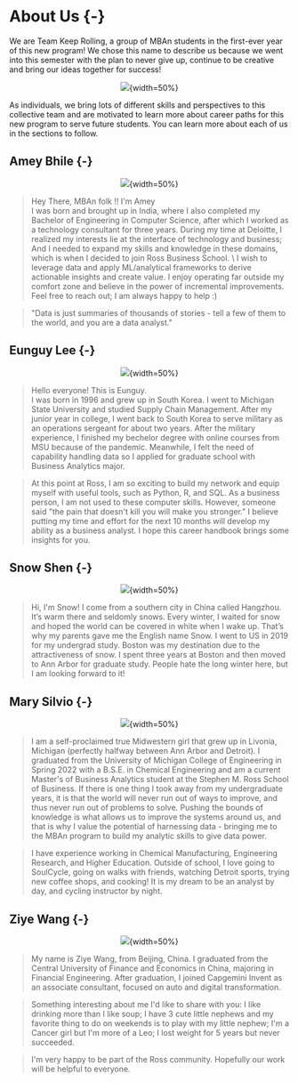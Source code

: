 # About Us {-}

We are Team Keep Rolling, a group of MBAn students in the first-ever year of this new program! We chose this name to describe us because we went into this semester with the plan to never give up, continue to be creative and bring our ideas together for success!

<center>

![](Images/group_pic.png){width=50%}

</center>

As individuals, we bring lots of different skills and perspectives to this collective team and are motivated to learn more about career paths for this new program to serve future students. You can learn more about each of us in the sections to follow. 

## Amey Bhile {-}

<center>

![](Images/Amey.jpeg){width=50%}

</center>

>Hey There, MBAn folk !! I'm Amey \
I was born and brought up in India, where I also completed my Bachelor of Engineering in Computer Science, after which I worked as a technology consultant for three years. During my time at Deloitte, I realized my interests lie at the interface of technology and business; And I needed to expand my skills and knowledge in these domains, which is when I decided to join Ross Business School. \ 
I wish to leverage data and apply ML/analytical frameworks to derive actionable insights and create value. I enjoy operating far outside my comfort zone and believe in the power of incremental improvements.\
Feel free to reach out; I am always happy to help :)

>"Data is just summaries of thousands of stories - tell a few of them to the world, and you are a data analyst."

## Eunguy Lee {-}

<center>

![](Images/Eunguy.jpg){width=50%}

</center>

>Hello everyone! This is Eunguy. \
I was born in 1996 and grew up in South Korea. I went to Michigan State University and studied Supply Chain Management. After my junior year in college, I went back to South Korea to serve military as an operations sergeant for about two years. After the military experience, I finished my bechelor degree with online courses from MSU because of the pandemic. Meanwhile, I felt the need of capability handling data so I applied for graduate school with Business Analytics major.

>At this point at Ross, I am so exciting to build my network and equip myself with useful tools, such as Python, R, and SQL. As a business person, I am not used to these computer skills. However, someone said "the pain that doesn't kill you will make you stronger." I believe putting my time and effort for the next 10 months will develop my ability as a business analyst. I hope this career handbook brings some insights for you. 


## Snow Shen {-}

<center>

![](Images/Snow.png){width=50%}

</center>

>Hi, I'm Snow! I come from a southern city in China called Hangzhou. It’s warm there and seldomly snows. Every winter, I waited for snow and hoped the world can be covered in white when I wake up. That’s why my parents gave me the English name Snow. I went to US in 2019 for my undergrad study. Boston was my destination due to the attractiveness of snow. I spent three years at Boston and then moved to Ann Arbor for graduate study. People hate the long winter here, but I am looking forward to it! 


## Mary Silvio {-}

<center>

![](Images/Mary.JPEG){width=50%}

</center>

>I am a self-proclaimed true Midwestern girl that grew up in Livonia, Michigan (perfectly halfway between Ann Arbor and Detroit). I graduated from the University of Michigan College of Engineering in Spring 2022 with a B.S.E. in Chemical Engineering and am a current Master's of Business Analytics student at the Stephen M. Ross School of Business. If there is one thing I took away from my undergraduate years, it is that the world will never run out of ways to improve, and thus never run out of problems to solve. Pushing the bounds of knowledge is what allows us to improve the systems around us, and that is why I value the potential of harnessing data - bringing me to the MBAn program to build my analytic skills to give data power. 

>I have experience working in Chemical Manufacturing, Engineering Research, and Higher Education. Outside of school, I love going to SoulCycle, going on walks with friends, watching Detroit sports, trying new coffee shops, and cooking! It is my dream to be an analyst by day, and cycling instructor by night.

## Ziye Wang {-}

<center>

![](Images/Siye.jpg){width=50%}

</center>

>My name is Ziye Wang, from Beijing, China. I graduated from the Central University of Finance and Economics in China, majoring in Financial Engineering. After graduation, I joined Capgemini Invent as an associate consultant, focused on auto and digital transformation.

>Something interesting about me I'd like to share with you: 
I like drinking more than I like soup;
I have 3 cute little nephews and my favorite thing to do on weekends is to play with my little nephew;
I'm a Cancer girl but I'm more of a Leo;
I lost weight for 5 years but never succeeded.

>I'm very happy to be part of the Ross community. Hopefully our work will be helpful to everyone.

